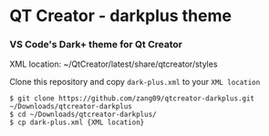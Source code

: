 # QT Creator - darkplus theme
### VS Code's Dark+ theme for Qt Creator

XML location: ~/QtCreator/latest/share/qtcreator/styles

Clone this repository and copy `dark-plus.xml` to your `XML location`

```
$ git clone https://github.com/zang09/qtcreator-darkplus.git ~/Downloads/qtcreator-darkplus
$ cd ~/Downloads/qtcreator-darkplus/
$ cp dark-plus.xml {XML location}
```

